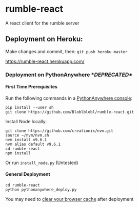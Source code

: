 # rumble-react
A react client for the rumble server


## Deployment on Heroku:
Make changes and commit, then:
`git push heroku master`

https://rumble-react.herokuapp.com/

### Deployment on PythonAnywhere **DEPRECATED\**
#### First Time Prerequisites
Run the following commands in a [PythonAnywhere console](
https://www.pythonanywhere.com/user/saarsayfan/consoles):
```
pip install --user sh
git clone https://github.com/Bloblblobl/rumble-react.git
```

Install Node locally:
```
git clone https://github.com/creationix/nvm.git
source ~/nvm/nvm.sh
nvm install v9.6.1
nvm alias default v9.6.1
cd rumble-react
npm install
```
Or run `install_node.py` (Untested)

#### General Deployment
```
cd rumble-react
python pythonanywhere_deploy.py
```
You may need to [clear your browser cache](https://kb.iu.edu/d/ahic) after deployment
